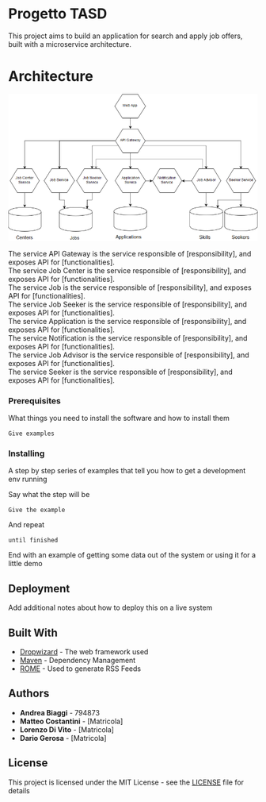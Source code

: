 # Progetto TASD

This project aims to build an application for search and apply job offers, built with a microservice architecture.

# Architecture
![alt](Diagrams/Microservice%20progetto.png)

The service API Gateway is the service responsible of [responsibility], and exposes API for [functionalities].  
The service Job Center is the service responsible of [responsibility], and exposes API for [functionalities].  
The service Job is the service responsible of [responsibility], and exposes API for [functionalities].  
The service Job Seeker is the service responsible of [responsibility], and exposes API for [functionalities].  
The service Application is the service responsible of [responsibility], and exposes API for [functionalities].  
The service Notification is the service responsible of [responsibility], and exposes API for [functionalities].  
The service Job Advisor is the service responsible of [responsibility], and exposes API for [functionalities].  
The service Seeker is the service responsible of [responsibility], and exposes API for [functionalities].  

### Prerequisites

What things you need to install the software and how to install them

```
Give examples
```

### Installing

A step by step series of examples that tell you how to get a development env running

Say what the step will be

```
Give the example
```

And repeat

```
until finished
```

End with an example of getting some data out of the system or using it for a little demo

## Deployment

Add additional notes about how to deploy this on a live system

## Built With

* [Dropwizard](http://www.dropwizard.io/1.0.2/docs/) - The web framework used
* [Maven](https://maven.apache.org/) - Dependency Management
* [ROME](https://rometools.github.io/rome/) - Used to generate RSS Feeds

## Authors

* **Andrea Biaggi** - 794873
* **Matteo Costantini** - [Matricola]
* **Lorenzo Di Vito** - [Matricola]
* **Dario Gerosa** - [Matricola]

## License

This project is licensed under the MIT License - see the [LICENSE](LICENSE) file for details

